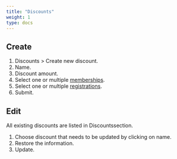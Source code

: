 ```yaml
---
title: "Discounts"
weight: 1
type: docs
---
```


## Create

1. Discounts > Create new discount.
2. Name.
3. Discount amount.
4. Select one or multiple [memberships](memberships.md).
5. Select one or multiple [registrations](showRegistrations.md).
6. Submit.

## Edit

All existing discounts are listed in Discountssection.

1. Choose discount that needs to be updated by clicking on name.
2. Restore the information.
3. Update.
